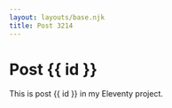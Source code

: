 ```yaml
---
layout: layouts/base.njk
title: Post 3214
---
```


# Post {{ id }}

This is post {{ id }} in my Eleventy project.
